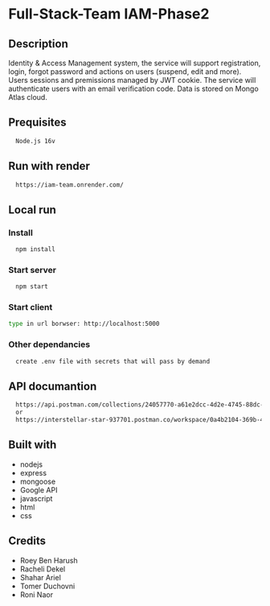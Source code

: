 # Full-Stack-Team IAM-Phase2

## Description
Identity & Access Management system, the service will support registration, login, forgot password and actions on users (suspend, edit and more).
<br>Users sessions and premissions managed by JWT cookie.
The service will authenticate users with an email verification code.
Data is stored on Mongo Atlas cloud.

## Prequisites
```bash
  Node.js 16v
```
## Run with render
```bash
  https://iam-team.onrender.com/
```
## Local run
### Install
```bash
  npm install
```
### Start server
```bash
  npm start
```
### Start client
```bash
type in url borwser: http://localhost:5000 
```
### Other dependancies
```bash
  create .env file with secrets that will pass by demand 
```
## API documantion
```bash
  https://api.postman.com/collections/24057770-a61e2dcc-4d2e-4745-88dc-40a3e212951f?access_key=PMAT-01GJTG9D99M5ACVYCWHS90XJNG
  or
  https://interstellar-star-937701.postman.co/workspace/0a4b2104-369b-4054-af81-0fca62a17530/collection/24057770-a61e2dcc-4d2e-4745-88dc-40a3e212951f?ctx=documentation
```
## Built with
* nodejs
* express
* mongoose
* Google API
* javascript
* html
* css

## Credits
* Roey Ben Harush
* Racheli Dekel
* Shahar Ariel
* Tomer Duchovni
* Roni Naor
